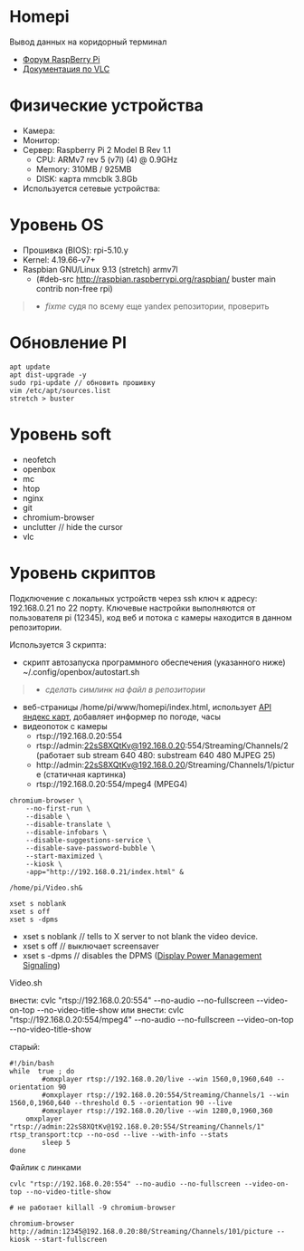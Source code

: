 # Homepi

Вывод данных на коридорный терминал

* [Форум RaspBerry Pi](https://www.raspberrypi.org/forums/)
* [Документация по VLC](https://wiki.videolan.org/Documentation:Command_line/)

# Физические устройства

* Камера:
* Монитор:
* Сервер: Raspberry Pi 2 Model B Rev 1.1
  * CPU: ARMv7 rev 5 (v7l) (4) @ 0.9GHz
  * Memory: 310MB / 925MB
  * DISK: карта mmcblk 3.8Gb
* Используется сетевые устройства:

# Уровень OS

* Прошивка (BIOS): rpi-5.10.y
* Kernel: 4.19.66-v7+
* Raspbian GNU/Linux 9.13 (stretch) armv7l
  * (#deb-src http://raspbian.raspberrypi.org/raspbian/ buster main contrib non-free rpi)
>  * *fixme* судя по всему еще yandex репозитории, проверить

# Обновление PI

```
apt update
apt dist-upgrade -y
sudo rpi-update // обновить прошивку
vim /etc/apt/sources.list
stretch > buster

```

# Уровень soft

* neofetch
* openbox
* mc
* htop
* nginx
* git
* chromium-browser
* unclutter // hide the cursor
* vlc

# Уровень скриптов

Подключение с локальных устройств через ssh ключ к адресу: 192.168.0.21 по 22 порту. Ключевые настройки выполняются от пользователя pi (12345), код веб и потока с камеры находится в данном репозитории.

Используется 3 скрипта:
* скрипт автозапуска программного обеспечения (указанного ниже) ~/.config/openbox/autostart.sh
> * *сделать симлинк на файл в репозитории*
* веб-страницы /home/pi/www/homepi/index.html, использует [API яндекс карт](https://yandex.ru/dev/maps/jsapi/doc/2.1/dg/concepts/load.html), добавляет информер по погоде, часы
* видеопоток с камеры
  * rtsp://192.168.0.20:554
  * rtsp://admin:22sS8XQtKv@192.168.0.20:554/Streaming/Channels/2 (работает sub stream 640 480: substream 640 480 MJPEG 25)
  * http://admin:22sS8XQtKv@192.168.0.20/Streaming/Channels/1/picture (статичная картинка)
  * rtsp://192.168.0.20:554/mpeg4 (MPEG4)

```
chromium-browser \
    --no-first-run \
    --disable \
    --disable-translate \
    --disable-infobars \
    --disable-suggestions-service \
    --disable-save-password-bubble \
    --start-maximized \
    --kiosk \
    -app="http://192.168.0.21/index.html" &

/home/pi/Video.sh&

xset s noblank
xset s off
xset s -dpms
```
* xset s noblank // tells to X server to not blank the video device.
* xset s off // выключает screensaver
* xset s -dpms // disables the DPMS ([Display Power Management Signaling](https://en.wikipedia.org/wiki/VESA_Display_Power_Management_Signaling))

Video.sh

внести: cvlc "rtsp://192.168.0.20:554" --no-audio --no-fullscreen --video-on-top --no-video-title-show
или внести: cvlc "rtsp://192.168.0.20:554/mpeg4" --no-audio --no-fullscreen --video-on-top --no-video-title-show

старый:
```
#!/bin/bash
while  true ; do
        #omxplayer rtsp://192.168.0.20/live --win 1560,0,1960,640 --orientation 90
        #omxplayer rtsp://192.168.0.20:554/Streaming/Channels/1 --win 1560,0,1960,640 --threshold 0.5 --orientation 90 --live
        #omxplayer rtsp://192.168.0.20/live --win 1280,0,1960,360
	omxplayer "rtsp://admin:22sS8XQtKv@192.168.0.20:554/Streaming/Channels/1" rtsp_transport:tcp --no-osd --live --with-info --stats
        sleep 5
done
```

Файлик с линками
```
cvlc "rtsp://192.168.0.20:554" --no-audio --no-fullscreen --video-on-top --no-video-title-show

# не работает killall -9 chromium-browser

chromium-browser http://admin:12345@192.168.0.20:80/Streaming/Channels/101/picture --kiosk --start-fullscreen
```
